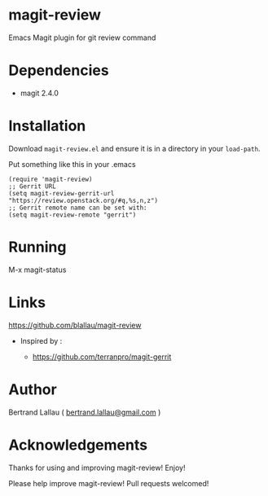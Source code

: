 # magit-review

Emacs Magit plugin for git review command

# Dependencies

* magit 2.4.0

# Installation

Download `magit-review.el` and ensure it is in a directory in your `load-path`.

Put something like this in your .emacs

	(require 'magit-review)
	;; Gerrit URL
	(setq magit-review-gerrit-url "https://review.openstack.org/#q,%s,n,z")
	;; Gerrit remote name can be set with:
	(setq magit-review-remote "gerrit")

# Running

M-x magit-status

# Links

https://github.com/blallau/magit-review

* Inspired by :

    * https://github.com/terranpro/magit-gerrit

# Author

Bertrand Lallau  ( bertrand.lallau@gmail.com )

# Acknowledgements

Thanks for using and improving magit-review! Enjoy!

Please help improve magit-review! Pull requests welcomed!
